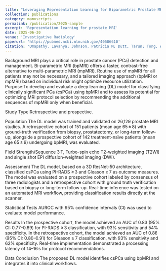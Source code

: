 ```yaml
---
title: "Leveraging Representation Learning for Biparametric Prostate MRI to Disambiguate PIRADS 3 and Improve Biopsy Decision Strategies"
collection: publications
category: manuscripts
permalink: /publication/2025-sample
excerpt: 'Representation learning for prostate MRI'
date: 2025-06-30
venue: 'Investigative Radiology'
paperurl: 'https://pubmed.ncbi.nlm.nih.gov/40586610'
citation: 'Umapathy, Lavanya; Johnson, Patricia M; Dutt, Tarun; Tong, Angela; Chopra, Sumit; Sodickson, Daniel K; Chandarana, Hersh. Leveraging Representation Learning for Biparametric Prostate MRI to Disambiguate PIRADS3 and Improve Biopsy Decision Strategies. Investigative Radiology. 2025.'
---
```

Background
MRI plays a critical role in prostate cancer (PCa) detection and management. Bi-parametric MRI (bpMRI) offers a faster, contrast-free alternative to multi-parametric MRI (mpMRI). Routine use of mpMRI for all patients may not be necessary, and a tailored imaging approach (bpMRI or mpMRI) based on individual risk might optimize resource utilization. Purpose:To develop and evaluate a deep learning (DL) model for classifying clinically significant PCa (csPCa) using bpMRI and to assess its potential for optimizing MRI protocol selection by recommending the additional sequences of mpMRI only when beneficial.

Study Type
Retrospective and prospective.

Population
The DL model was trained and validated on 26,129 prostate MRI studies. A retrospective cohort of 151 patients (mean age 65 ± 8) with ground-truth verification from biopsy, prostatectomy, or long-term follow-up, alongside a prospective cohort of 142 treatment-naïve patients (mean age 65 ± 9) undergoing bpMRI, was evaluated.

Field Strength/Sequence
3 T, Turbo-spin echo T2-weighted imaging (T2WI) and single shot EPI diffusion-weighted imaging (DWI).

Assessment
The DL model, based on a 3D ResNet-50 architecture, classified csPCa using PI-RADS ≥ 3 and Gleason ≥ 7 as outcome measures. The model was evaluated on a prospective cohort labeled by consensus of three radiologists and a retrospective cohort with ground truth verification based on biopsy or long-term follow-up. Real-time inference was tested on an automated MRI workflow, providing classification results directly at the scanner.

Statistical Tests
AUROC with 95% confidence intervals (CI) was used to evaluate model performance.

Results
In the prospective cohort, the model achieved an AUC of 0.83 (95% CI: 0.77–0.89) for PI-RADS ≥ 3 classification, with 93% sensitivity and 54% specificity. In the retrospective cohort, the model achieved an AUC of 0.86 (95% CI: 0.80–0.91) for Gleason ≥ 7 classification, with 93% sensitivity and 62% specificity. Real-time implementation demonstrated a processing latency of 14–16 s for protocol recommendations.

Data Conclusion
The proposed DL model identifies csPCa using bpMRI and integrates it into clinical workflows.
